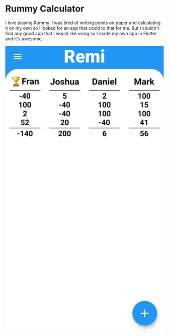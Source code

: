 # Rummy Calculator

I love playing Rummy. I was tired of writing points on paper and calculating it on my own so I looked for an app that could to that for me. But I couldn't find any good app that I would like using so I made my own app in Flutter and it's awesome.

![Screenshot](https://raw.githubusercontent.com/FranMaric/Rummy-Calculator/main/screenshots/new/Screenshot_20200521_183122_fm.developer.rummy.calculator.jpg)
